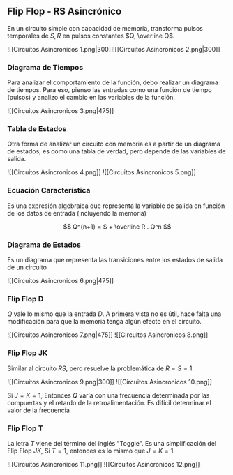 ## Flip Flop - RS Asincrónico

En un circuito simple con capacidad de memoria, transforma pulsos temporales de $S, R$ en pulsos constantes $Q, \overline Q$.

![[Circuitos Asincronicos 1.png|300]]![[Circuitos Asincronicos 2.png|300]]

### Diagrama de Tiempos

Para analizar el comportamiento de la función, debo realizar un diagrama de tiempos. Para eso, pienso las entradas como una función de tiempo (pulsos) y analizo el cambio en las variables de la función.

![[Circuitos Asincronicos 3.png|475]]

### Tabla de Estados

Otra forma de analizar un circuito con memoria es a partir de un diagrama de estados, es como una tabla de verdad, pero depende de las variables de salida.

![[Circuitos Asincronicos 4.png]] ![[Circuitos Asincronicos 5.png]]

### Ecuación Característica

Es una expresión algebraica que representa la variable de salida en función de los datos de entrada (incluyendo la memoria)

$$
Q^{n+1} = S + \overline R . Q^n
$$

### Diagrama de Estados

Es un diagrama que representa las transiciones entre los estados de salida de un circuito

![[Circuitos Asincronicos 6.png|475]]

### Flip Flop D

$Q$ vale lo mismo que la entrada $D$. A primera vista no es útil, hace falta una modificación para que la memoria tenga algún efecto en el circuito.

![[Circuitos Asincronicos 7.png|475]] ![[Circuitos Asincronicos 8.png]]

### Flip Flop JK

Similar al circuito $RS$, pero resuelve la problemática de $R{=}S{=}1$.

![[Circuitos Asincronicos 9.png|300]] ![[Circuitos Asincronicos 10.png]]

Si $J{=}K{=}1$, Entonces $Q$ varía con una frecuencia determinada por las compuertas y el retardo de la retroalimentación. Es difícil determinar el valor de la frecuencia

### Flip Flop T

La letra $T$ viene del término del inglés "Toggle". Es una simplificación del Flip Flop $JK$, Si $T{=}1$, entonces es lo mismo que $J{=}K{=}1$.

![[Circuitos Asincronicos 11.png]] ![[Circuitos Asincronicos 12.png]]
